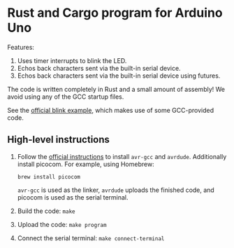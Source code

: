 # Rust and Cargo program for Arduino Uno

Features:

1. Uses timer interrupts to blink the LED.
1. Echos back characters sent via the built-in serial device.
1. Echos back characters sent via the built-in serial device using futures.

The code is written completely in Rust and a small amount of assembly!
We avoid using any of the GCC startup files.

See the [official blink example][blink], which makes use of some
GCC-provided code.

[blink]: https://github.com/avr-rust/blink

## High-level instructions

1. Follow the [official instructions][book] to install `avr-gcc` and
   `avrdude`. Additionally install picocom. For example, using
   Homebrew:

    ```
    brew install picocom
    ```

    `avr-gcc` is used as the linker, `avrdude` uploads the finished
    code, and picocom is used as the serial terminal.

1. Build the code: `make`

1. Upload the code: `make program`

1. Connect the serial terminal: `make connect-terminal`

[book]: https://book.avr-rust.com/
[avr-rust]: https://github.com/avr-rust/rust
